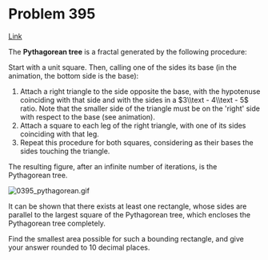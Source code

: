 # Problem 395

[Link](https://projecteuler.net/problem=395)

The **Pythagorean tree** is a fractal generated by the following procedure: 

Start with a unit square. Then, calling one of the sides its base (in the animation, the bottom side is the base): 

1.  Attach a right triangle to the side opposite the base, with the hypotenuse coinciding with that side and with the sides in a $3\\text - 4\\text - 5$ ratio. Note that the smaller side of the triangle must be on the 'right' side with respect to the base (see animation).
2.  Attach a square to each leg of the right triangle, with one of its sides coinciding with that leg.
3.  Repeat this procedure for both squares, considering as their bases the sides touching the triangle.

The resulting figure, after an infinite number of iterations, is the Pythagorean tree.

![0395_pythagorean.gif](resources/images/0395_pythagorean.gif?1678992056)

It can be shown that there exists at least one rectangle, whose sides are parallel to the largest square of the Pythagorean tree, which encloses the Pythagorean tree completely. 

Find the smallest area possible for such a bounding rectangle, and give your answer rounded to $10$ decimal places.
